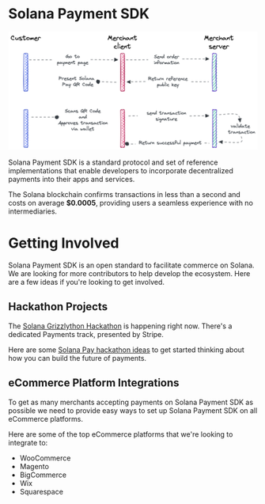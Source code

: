 # Solana Payment SDK

<img src="./assets/security-best-practices.png" />

Solana Payment SDK is a standard protocol and set of reference implementations that enable developers to incorporate decentralized payments into their apps and services.

The Solana blockchain confirms transactions in less than a second and costs on average **$0.0005**, providing users a seamless experience with no intermediaries.

# Getting Involved
Solana Payment SDK is an open standard to facilitate commerce on Solana. We are looking for more contributors to help develop the ecosystem. Here are a few ideas if you're looking to get involved.

## Hackathon Projects
The [Solana Grizzlython Hackathon](https://solana.com/grizzlython) is happening right now. There's a dedicated Payments track, presented by Stripe.

Here are some [Solana Pay hackathon ideas](https://www.figma.com/community/file/1070574785723157359) to get started thinking about how you can build the future of payments.

## eCommerce Platform Integrations
To get as many merchants accepting payments on Solana Payment SDK as possible we need to provide easy ways to set up Solana Payment SDK on all eCommerce platforms.

Here are some of the top eCommerce platforms that we're looking to integrate to:

- WooCommerce
- Magento
- BigCommerce
- Wix
- Squarespace